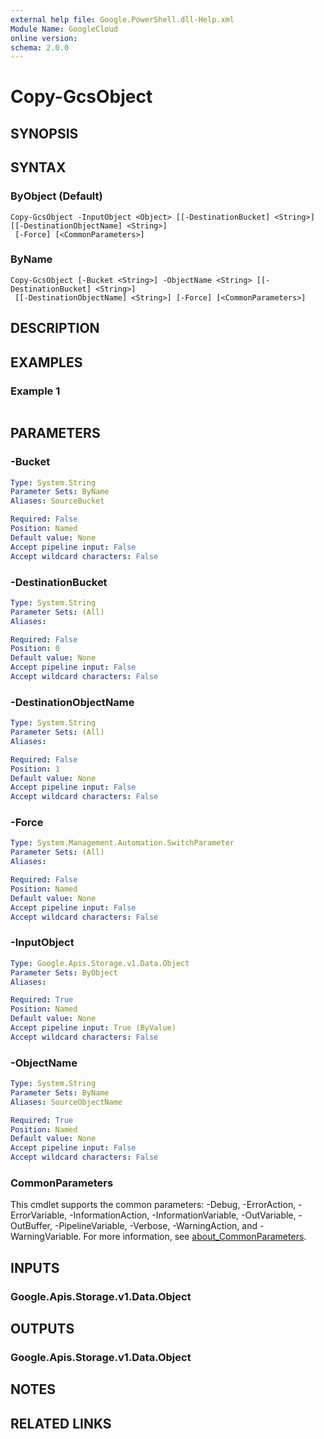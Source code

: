 ```yaml
---
external help file: Google.PowerShell.dll-Help.xml
Module Name: GoogleCloud
online version:
schema: 2.0.0
---
```


# Copy-GcsObject

## SYNOPSIS


## SYNTAX

### ByObject (Default)
```
Copy-GcsObject -InputObject <Object> [[-DestinationBucket] <String>] [[-DestinationObjectName] <String>]
 [-Force] [<CommonParameters>]
```

### ByName
```
Copy-GcsObject [-Bucket <String>] -ObjectName <String> [[-DestinationBucket] <String>]
 [[-DestinationObjectName] <String>] [-Force] [<CommonParameters>]
```

## DESCRIPTION


## EXAMPLES

### Example 1
```powershell

```



## PARAMETERS

### -Bucket


```yaml
Type: System.String
Parameter Sets: ByName
Aliases: SourceBucket

Required: False
Position: Named
Default value: None
Accept pipeline input: False
Accept wildcard characters: False
```

### -DestinationBucket


```yaml
Type: System.String
Parameter Sets: (All)
Aliases:

Required: False
Position: 0
Default value: None
Accept pipeline input: False
Accept wildcard characters: False
```

### -DestinationObjectName


```yaml
Type: System.String
Parameter Sets: (All)
Aliases:

Required: False
Position: 1
Default value: None
Accept pipeline input: False
Accept wildcard characters: False
```

### -Force


```yaml
Type: System.Management.Automation.SwitchParameter
Parameter Sets: (All)
Aliases:

Required: False
Position: Named
Default value: None
Accept pipeline input: False
Accept wildcard characters: False
```

### -InputObject


```yaml
Type: Google.Apis.Storage.v1.Data.Object
Parameter Sets: ByObject
Aliases:

Required: True
Position: Named
Default value: None
Accept pipeline input: True (ByValue)
Accept wildcard characters: False
```

### -ObjectName


```yaml
Type: System.String
Parameter Sets: ByName
Aliases: SourceObjectName

Required: True
Position: Named
Default value: None
Accept pipeline input: False
Accept wildcard characters: False
```

### CommonParameters
This cmdlet supports the common parameters: -Debug, -ErrorAction, -ErrorVariable, -InformationAction, -InformationVariable, -OutVariable, -OutBuffer, -PipelineVariable, -Verbose, -WarningAction, and -WarningVariable. For more information, see [about_CommonParameters](http://go.microsoft.com/fwlink/?LinkID=113216).

## INPUTS

### Google.Apis.Storage.v1.Data.Object

## OUTPUTS

### Google.Apis.Storage.v1.Data.Object

## NOTES

## RELATED LINKS
